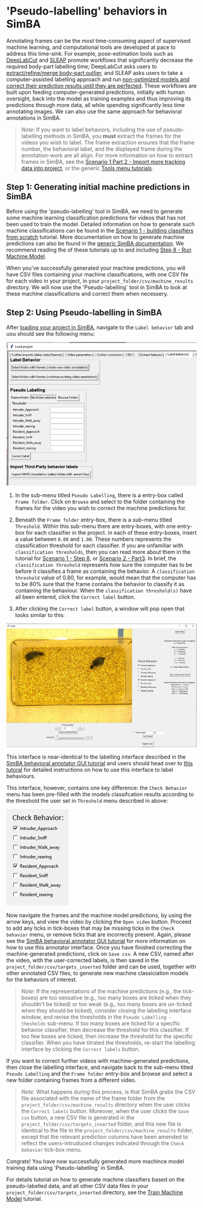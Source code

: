 # 'Pseudo-labelling' behaviors in SimBA

Annotating frames can be the most time-consuming aspect of supervised machine learning, and computational tools are developed at pace to address this time-sink. For example, pose-estimation tools such as [DeepLabCut](https://github.com/DeepLabCut/DeepLabCut) and [SLEAP](https://sleap.ai/) promote workflows  that significantly decrease the required body-part labelling time; DeepLabCut asks users to [extract/refine/merge body-part outlier](https://github.com/DeepLabCut/DeepLabCut/blob/master/docs/UseOverviewGuide.md#optional-active-learning----network-refinement---extract-outlier-frames-from-a-video), and SLEAP asks users to take a computer-assisted labelling approach and run [non-optimized models and correct their prediction results until they are perfected](https://sleap.ai/tutorials/initial-training.html). These workflows are built upon feeding computer-generated predictions, initially with human oversight, back into the model as training examples and thus improving its predictions through more data, all while spending significantly less time annotating images. We can also use the same approach for behavioral annotations in SimBA.

>*Note*: If you want to label behaviors, including the use of pseudo-labelling methods in SimBA, you **must** extract the frames for the videos you wish to label. The frame extraction ensures that the frame number, the behavioral label, and the displayed frame during the annotation-work are all align. For more information on how to extract frames in SimBA, see the [Scenario 1 Part 2 - Import more tracking data into project](https://github.com/sgoldenlab/simba/blob/master/docs/tutorial.md#step-2-optional--import-more-dlc-tracking-data-or-videos), or the generic [Tools menu tutorials](https://github.com/sgoldenlab/simba/blob/master/docs/Tutorial_tools.md#extract-frames).

## Step 1: Generating initial machine predictions in SimBA

Before using the 'pseudo-labelling' tool in SimBA, we need to generate some machine learning classification predictions for videos that has not been used to train the model. Detailed information on how to generate such machine classifications can be found in the [Scenario 1 - building classifiers from scratch](https://github.com/sgoldenlab/simba/blob/master/docs/Scenario1.md) tutorial. More documentation on how to generate machine predictions can also be found in the [generic SimBA documentation](https://github.com/sgoldenlab/simba/blob/master/docs/tutorial.md). We recommend reading the of these tutorials up to and including [Step 8 - Run Machine Model](https://github.com/sgoldenlab/simba/blob/master/docs/tutorial.md#step-8-run-machine-model). 

When you've successfully generated your machine predictions, you will have CSV files containing your machine classifications, with one CSV file for each video in your project, in your `project_folder/csv/machine_results` directory. We will now use the 'Pseudo-labelling` tool in SimBA to look at these machine classifications and correct them when necessery.

## Step 2: Using Pseudo-labelling in SimBA 

After [loading your project in SimBA](https://github.com/sgoldenlab/simba/blob/master/docs/tutorial.md#step-1-load-project-config), navigate to the `Label behavior` tab and uou should see the following menu:

![](/images/Pseudo_1.PNG)

1. In the sub-menu titled `Pseudo Labelling`, there is a entry-box called `Frame folder`. Click on `Browse` and select to the folder containing the frames for the video you wish to correct the machine predictions for.  

2. Beneath the `Frame folder` entry-box, there is a sub-menu titled `Threshold`. Within this sub-menu there are entry-boxes, with one entry-box for each classifier in the project. in each of these entry-boxes, insert a value between `0.00` and `1.00`. These numbers  represents the classification threshold for each classifier. If you are unfamiliar with `classification thresholds`, then you can read more about them in the tutorial for [Scenario 1 - Step 8](https://github.com/sgoldenlab/simba/blob/master/docs/tutorial.md#step-8-run-machine-model), or [Scenario 2 - Part3](https://github.com/sgoldenlab/simba/blob/master/docs/Scenario2.md#part-3-run-the-classifier-on-new-data). In brief, the `classification threshold` represents how sure the computer has to be before it classifies a frame as containing the behavior. A `classification threshold` value of 0.80, for example, would mean that the computer has to be 80% sure that the frame contains the behavior to classify it as containing the behaviour. When the `classification threshold(s)` have all been entered, click the `Correct label` button. 

3. After clicking the `Correct label` button, a window will pop open that looks similar to this:

![](/images/Visualize_05.PNG)

This interface is near-identical to the labelling interface described in the [SimBA behavioral annotator GUI tutorial](https://github.com/sgoldenlab/simba/blob/master/docs/labelling_aggression_tutorial.md) and users should head over to [this tutoral](https://github.com/sgoldenlab/simba/blob/master/docs/labelling_aggression_tutorial.md) for detailed instructions on how to use this interface to label behaviours.

This interface, however, contains one key difference: the `Check Behavior` menu has been pre-filled with the models classifcation results according to the threshold the user set in `Threshold` menu described in above: 

![](/images/Visualize_06.PNG)

Now navigate the frames and the machine model predictions, by using the arrow keys, and view the video by clicking the `Open video` button. Proceed to add any ticks in tick-boxes that may be missing ticks in the `Check behavior` menu, or remove ticks that are incorrectly present. Again, please see the [SimBA behavioral annotator GUI tutorial](https://github.com/sgoldenlab/simba/blob/master/docs/labelling_aggression_tutorial.md) for more information on how to use this annotator interface. Once you have finished correcting the machine-generated predictions, click on `Save csv`. A new CSV, named after the video, with the user-corrected labels, is then saved in the `project_folder/csv/targets_inserted` folder and can be used, together with other annotated CSV files, to generate new machine classiciation models for the behaviors of interest. 

>*Note*: If the representations of the machine predictions (e.g., the tick-boxes) are too sensative (e.g., too many boxes are ticked when they shouldn't be ticked) or too weak (e.g., too many boxes are un-ticked when they should be ticked), consider closing the labelling interface window, and revise the thresholds in the `Pseudo Labelling - thesholds` sub-menu. If too many boxes are ticked for a specific behavior classifier, then decrease the threshold for this classifier. If too few boxes are ticked, then increase the threshold for the specific classifier. When you have titrated the thresholds, re-start the labelling interface by clicking the `Correct labels` button.  

If you want to correct further videos with machine-generated predictions, then close the labelling interface, and navigate back to the sub-menu titled `Pseudo Labelling` and the `Frame folder` entry-box and browse and select a new folder containing frames from a different video. 

>*Note*: What happens during this process, is that SimBA grabs the CSV file associated with the name of the frame folder from the `project_folder/csv/machine_results` directory when the user clicks the `Correct labels` button. Moreover, when the user clicks the `Save csv` button, a new CSV file is generated in the `project_folder/csv/targets_inserted` folder, and this new file is identical to the file in the  `project_folder/csv/machine_results` folder, except that the relevant prediction columns have been amended to reflect the users-intruduced changes indicated through the `Check behavior` tick-box menu. 

Congrats! You have now successfully generated more machince model training data using 'Pseudo-labelling' in SimBA. 

For details tutorial on how to generate machine classifiers based on the pseudo-labelled data, and all other CSV data files in your `project_folder/csv/targets_inserted` directory,  see the [Train Machine Model](https://github.com/sgoldenlab/simba/blob/master/docs/tutorial.md#step-7-train-machine-model) tutorial. 




